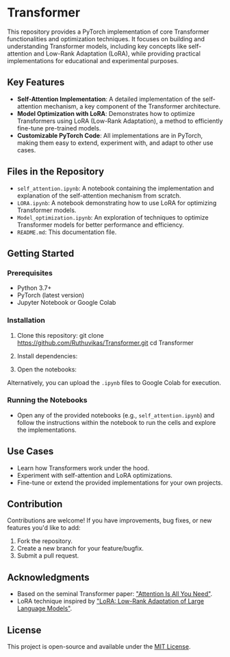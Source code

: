 # Transformer

This repository provides a PyTorch implementation of core Transformer functionalities and optimization techniques. It focuses on building and understanding Transformer models, including key concepts like self-attention and Low-Rank Adaptation (LoRA), while providing practical implementations for educational and experimental purposes.

## Key Features

- **Self-Attention Implementation**: A detailed implementation of the self-attention mechanism, a key component of the Transformer architecture.
- **Model Optimization with LoRA**: Demonstrates how to optimize Transformers using LoRA (Low-Rank Adaptation), a method to efficiently fine-tune pre-trained models.
- **Customizable PyTorch Code**: All implementations are in PyTorch, making them easy to extend, experiment with, and adapt to other use cases.

## Files in the Repository

- `self_attention.ipynb`: A notebook containing the implementation and explanation of the self-attention mechanism from scratch.
- `LORA.ipynb`: A notebook demonstrating how to use LoRA for optimizing Transformer models.
- `Model_optimization.ipynb`: An exploration of techniques to optimize Transformer models for better performance and efficiency.
- `README.md`: This documentation file.

## Getting Started

### Prerequisites

- Python 3.7+
- PyTorch (latest version)
- Jupyter Notebook or Google Colab

### Installation

1. Clone this repository:
git clone https://github.com/Ruthuvikas/Transformer.git cd Transformer

2. Install dependencies:

3. Open the notebooks:

Alternatively, you can upload the `.ipynb` files to Google Colab for execution.

### Running the Notebooks

- Open any of the provided notebooks (e.g., `self_attention.ipynb`) and follow the instructions within the notebook to run the cells and explore the implementations.

## Use Cases

- Learn how Transformers work under the hood.
- Experiment with self-attention and LoRA optimizations.
- Fine-tune or extend the provided implementations for your own projects.

## Contribution

Contributions are welcome! If you have improvements, bug fixes, or new features you'd like to add:
1. Fork the repository.
2. Create a new branch for your feature/bugfix.
3. Submit a pull request.

## Acknowledgments

- Based on the seminal Transformer paper: ["Attention Is All You Need"](https://arxiv.org/abs/1706.03762).
- LoRA technique inspired by ["LoRA: Low-Rank Adaptation of Large Language Models"](https://arxiv.org/abs/2106.09685).

## License

This project is open-source and available under the [MIT License](LICENSE).
